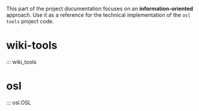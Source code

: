 This part of the project documentation focuses on
an **information-oriented** approach. Use it as a
reference for the technical implementation of the
`osl tools` project code.

# wiki-tools
::: wiki_tools

# osl
::: osl.OSL

